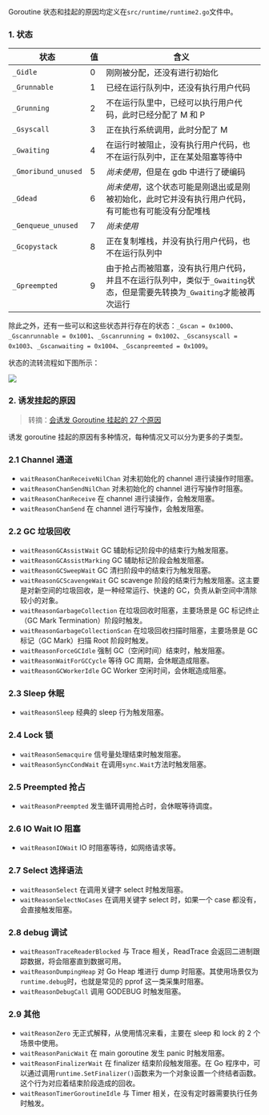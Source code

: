 Goroutine 状态和挂起的原因均定义在`src/runtime/runtime2.go`文件中。

### 1. 状态

  状态               | 值 | 含义
-------------------- | -- | ---------------------------
 `_Gidle`            | 0  | 刚刚被分配，还没有进行初始化
 `_Grunnable`        | 1  | 已经在运行队列中，还没有执行用户代码
 `_Grunning`         | 2  | 不在运行队里中，已经可以执行用户代码，此时已经分配了 M 和 P
 `_Gsyscall`         | 3  | 正在执行系统调用，此时分配了 M
 `_Gwaiting`         | 4  | 在运行时被阻止，没有执行用户代码，也不在运行队列中，正在某处阻塞等待中
 `_Gmoribund_unused` | 5  | *尚未使用*，但是在 gdb 中进行了硬编码
 `_Gdead`            | 6  | *尚未使用*，这个状态可能是刚退出或是刚被初始化，此时它并没有执行用户代码，有可能也有可能没有分配堆栈
 `_Genqueue_unused`  | 7  | *尚未使用*
 `_Gcopystack`       | 8  | 正在复制堆栈，并没有执行用户代码，也不在运行队列中
 `_Gpreempted`       | 9  | 由于抢占而被阻塞，没有执行用户代码，并且不在运行队列中，类似于`_Gwaiting`状态，但是需要先转换为`_Gwaiting`才能被再次运行

除此之外，还有一些可以和这些状态并行存在的状态：`_Gscan = 0x1000`、`_Gscanrunnable = 0x1001`、`_Gscanrunning = 0x1002`、`_Gscansyscall = 0x1003`、`_Gscanwaiting = 0x1004`、`_Gscanpreemted = 0x1009`。

状态的流转流程如下图所示：

![](http://cnd.qiniu.lin07ux.cn/markdown/1637048220124-3cf66e2f68a6.jpg)


### 2. 诱发挂起的原因

> 转摘：[会诱发 Goroutine 挂起的 27 个原因](https://mp.weixin.qq.com/s/_VJxcYz_KF1JKRUDZk9jNg)

诱发 goroutine 挂起的原因有多种情况，每种情况又可以分为更多的子类型。

### 2.1 Channel 通道

* `waitReasonChanReceiveNilChan` 对未初始化的 channel 进行读操作时阻塞。
* `waitReasonChanSendNilChan` 对未初始化的 channel 进行写操作时阻塞。
* `waitReasonChanReceive` 在 channel 进行读操作，会触发阻塞。
* `waitReasonChanSend` 在 channel 进行写操作，会触发阻塞。

### 2.2 GC 垃圾回收

* `waitReasonGCAssistWait` GC 辅助标记阶段中的结束行为触发阻塞。
* `waitReasonGCAssistMarking` GC 辅助标记阶段会触发阻塞。
* `waitReasonGCSweepWait` GC 清扫阶段中的结束行为触发阻塞。
* `waitReasonGCScavengeWait` GC scavenge 阶段的结束行为触发阻塞。这主要是对新空间的垃圾回收，是一种经常运行、快速的 GC，负责从新空间中清除较小的对象。
* `waitReasonGarbageCollection` 在垃圾回收时阻塞，主要场景是 GC 标记终止（GC Mark Termination）阶段时触发。
* `waitReasonGarbageCollectionScan` 在垃圾回收扫描时阻塞，主要场景是 GC 标记（GC Mark）扫描 Root 阶段时触发。
* `waitReasonForceGCIdle` 强制 GC（空闲时间）结束时，触发阻塞。
* `waitReasonWaitForGCCycle` 等待 GC 周期，会休眠造成阻塞。
* `waitReasonGCWorkerIdle` GC Worker 空闲时间，会休眠造成阻塞。

### 2.3 Sleep 休眠

* `waitReasonSleep` 经典的 sleep 行为触发阻塞。

### 2.4 Lock 锁

* `waitReasonSemacquire` 信号量处理结束时触发阻塞。
* `waitReasonSyncCondWait` 在调用`sync.Wait`方法时触发阻塞。

### 2.5 Preempted 抢占

* `waitReasonPreempted` 发生循环调用抢占时，会休眠等待调度。

### 2.6 IO Wait IO 阻塞

* `waitReasonIOWait` IO 时阻塞等待，如网络请求等。

### 2.7 Select 选择语法

* `waitReasonSelect` 在调用关键字 select 时触发阻塞。
* `waitReasonSelectNoCases` 在调用关键字 select 时，如果一个 case 都没有，会直接触发阻塞。

### 2.8 debug 调试

* `waitReasonTraceReaderBlocked` 与 Trace 相关，ReadTrace 会返回二进制跟踪数据，将会阻塞直到数据可用。
* `waitReasonDumpingHeap` 对 Go Heap 堆进行 dump 时阻塞。其使用场景仅为`runtime.debug`时，也就是常见的 pprof 这一类采集时阻塞。
* `waitReasonDebugCall` 调用 GODEBUG 时触发阻塞。

### 2.9 其他

* `waitReasonZero` 无正式解释，从使用情况来看，主要在 sleep 和 lock 的 2 个场景中使用。
* `waitReasonPanicWait` 在 main goroutine 发生 panic 时触发阻塞。
* `waitReasonFinalizerWait` 在 finalizer 结束阶段触发阻塞。在 Go 程序中，可以通过调用`runtime.SetFinalizer()`函数来为一个对象设置一个终结者函数。这个行为对应着结束阶段造成的回收。
* `waitReasonTimerGoroutineIdle` 与 Timer 相关，在没有定时器需要执行任务时触发。


